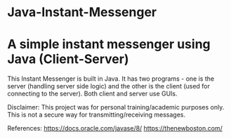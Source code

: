 # Java-Instant-Messenger
# A simple instant messenger using Java (Client-Server)
This Instant Messenger is built in Java. It has two programs - one is the server (handling server side logic) and the other is the client (used for connecting to the server). 
Both client and server use GUIs. 

Disclaimer: This project was for personal training/academic purposes only. This is not a secure way for transmitting/receiving messages. 

References:
https://docs.oracle.com/javase/8/
https://thenewboston.com/



